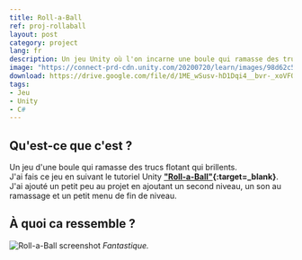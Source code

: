 ```yaml
---
title: Roll-a-Ball
ref: proj-rollaball
layout: post
category: project
lang: fr
description: Un jeu Unity où l'on incarne une boule qui ramasse des trucs fait en suivant un tutoriel
image: "https://connect-prd-cdn.unity.com/20200720/learn/images/98d62c5a-f856-4b1f-ae9f-d92fc780aa8a_MASTER.png.200x0x1.webp"
download: https://drive.google.com/file/d/1ME_wSusv-hD1Dqi4__bvr-_xoVFQh955/view?usp=sharing
tags:
- Jeu
- Unity
- C#
---
```


## Qu'est-ce que c'est ?

Un jeu d'une boule qui ramasse des trucs flotant qui brillents.  
J'ai fais ce jeu en suivant le tutoriel Unity **["Roll-a-Ball"](https://learn.unity.com/project/roll-a-ball){:target=_blank}**.  
J'ai ajouté un petit peu au projet en ajoutant un second niveau, un son au ramassage et un petit menu de fin de niveau.

## À quoi ca ressemble ?

![Roll-a-Ball screenshot](https://i.imgur.com/Oc5uYKK.png)
*Fantastique.*

